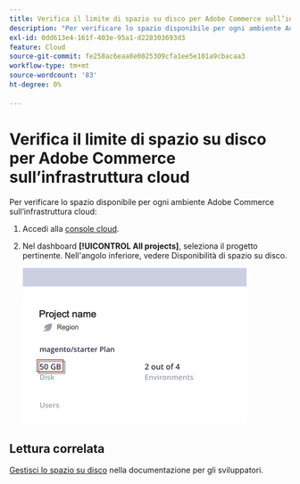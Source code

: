 ```yaml
---
title: Verifica il limite di spazio su disco per Adobe Commerce sull’infrastruttura cloud
description: "Per verificare lo spazio disponibile per ogni ambiente Adobe Commerce sull’infrastruttura cloud:"
exl-id: 0dd613e4-161f-403e-95a1-d228303693d3
feature: Cloud
source-git-commit: fe258ac6eaa8e0825309cfa1ee5e101a9cbacaa3
workflow-type: tm+mt
source-wordcount: '83'
ht-degree: 0%

---
```


# Verifica il limite di spazio su disco per Adobe Commerce sull’infrastruttura cloud

Per verificare lo spazio disponibile per ogni ambiente Adobe Commerce sull’infrastruttura cloud:

1. Accedi alla [console cloud](https://console.adobecommerce.com).
1. Nel dashboard **[!UICONTROL All projects]**, seleziona il progetto pertinente. Nell&#39;angolo inferiore, vedere Disponibilità di spazio su disco.

   ![spazio_progetto.png](/help/how-to/general/assets/project_space.png)

## Lettura correlata

[Gestisci lo spazio su disco](https://devdocs.magento.com/cloud/project/manage-disk-space.html) nella documentazione per gli sviluppatori.
